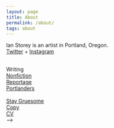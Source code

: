 ```yaml
---
layout: page
title: About
permalink: /about/
tags: about
---
```


Ian Storey is an artist in Portland, Oregon.
<br>
<a href="https://twitter.com/k_gruesome" target="_blank">Twitter</a> + <a href="https://www.instagram.com/i.m.storey/" target="_blank">Instagram</a>

<!-- <a href="{{ site.baseurl }}/cv">CV</a> -->
<!--<a href="{{ site.baseurl }}/category/fiction">Fiction</a>
<br>
<a href="{{ site.baseurl }}/category/criticism">Criticism</a>
<br>
<a href="{{ site.baseurl }}/category/nonfiction">Nonfiction</a>
<br>
<a href="{{ site.baseurl }}/category/nonfiction">Technology</a>
<br>
<a href="{{ site.baseurl }}/category/nonfiction">Food</a>
<br>
<a href="{{ site.baseurl }}/category/nonfiction">Events</a>
<br>
<a href="{{ site.baseurl }}/category/nonfiction">Essays</a>
<br>
<a href="{{ site.baseurl }}/category/nonfiction">Opinion</a>
<br> -->
<br>
Writing
<br>
<a href="{{ site.baseurl }}/category/nonfiction">Nonfiction</a>
<br>
<a href="{{ site.baseurl }}/reportage">Reportage</a>
<br>
<a href="{{ site.baseurl }}/category/portlanders">Portlanders</a>
<br>
<br>
<a class="gruesome" href="http://kidgruesome.art" target="_blank">Stay Gruesome</a>
<br>
<a href="{{ site.baseurl }}/copywriting">Copy</a>
<br>
<a href="{{ site.baseurl }}/cv">CV</a>
<br>-->
